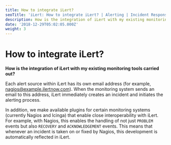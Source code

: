 ```yaml
---
title: How to integrate iLert?
seoTitle: 'iLert: How to integrate iLert? | Alerting | Incident Response | Uptime'
description: How is the integration of iLert with my existing monitoring tools carried out?
date: '2018-12-29T05:02:05.000Z'
weight: 3
---
```


# How to integrate iLert?

**How is the integration of iLert with my existing monitoring tools carried out?**

Each alert source within iLert has its own email address \(for example, [nagios@example.ilertnow.com](mailto:nagios@example.ilertnow.com)\). When the monitoring system sends an email to this address, iLert immediately creates an incident and initiates the alerting process.

In addition, we make available plugins for certain monitoring systems \(currently Nagios and Icinga\) that enable close interoperability with iLert. For example, with Nagios, this enables the handling of not just `PROBLEM` events but also `RECOVERY` and `ACKNOWLEDGEMENT` events. This means that whenever an incident is taken on or fixed by Nagios, this development is automatically reflected in iLert.

